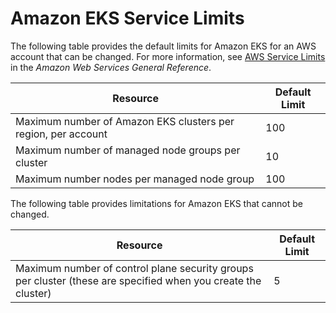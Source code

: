# Amazon EKS Service Limits<a name="service_limits"></a>

The following table provides the default limits for Amazon EKS for an AWS account that can be changed\. For more information, see [AWS Service Limits](https://docs.aws.amazon.com/general/latest/gr/aws_service_limits.html) in the *Amazon Web Services General Reference*\.


| Resource | Default Limit | 
| --- | --- | 
| Maximum number of Amazon EKS clusters per region, per account | 100 | 
| Maximum number of managed node groups per cluster | 10 | 
| Maximum number nodes per managed node group | 100 | 

The following table provides limitations for Amazon EKS that cannot be changed\.


| Resource | Default Limit | 
| --- | --- | 
| Maximum number of control plane security groups per cluster \(these are specified when you create the cluster\) | 5 | 